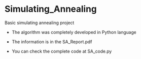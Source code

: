 # Simulating_Annealing
Basic simulating annealing project

- The algorithm was completely developed in Python language

- The information is in the SA_Report.pdf

- You can check the complete code at SA_code.py
